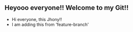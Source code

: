 ## Heyooo everyone!! Welcome to my Git!!
- Hi everyone, this Jhony!!
- I am adding this from 'feature-branch'